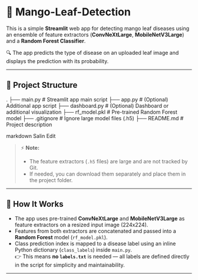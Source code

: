 # 🍃 Mango-Leaf-Detection

This is a simple **Streamlit** web app for detecting mango leaf diseases using an ensemble of feature extractors (**ConvNeXtLarge**, **MobileNetV3Large**) and a **Random Forest Classifier**.

🔍 The app predicts the type of disease on an uploaded leaf image and displays the prediction with its probability.

---

## 📂 **Project Structure**

.
├── main.py # Streamlit app main script
├── app.py # (Optional) Additional app script
├── dashboard.py # (Optional) Dashboard or additional visualization
├── rf_model.pkl # Pre-trained Random Forest model
├── .gitignore # Ignore large model files (.h5)
├── README.md # Project description

markdown
Salin
Edit

> ⚡ **Note:**  
> - The feature extractors (`.h5` files) are large and are not tracked by Git.  
> - If needed, you can download them separately and place them in the project folder.

---

## 🧩 **How It Works**

- The app uses pre-trained **ConvNeXtLarge** and **MobileNetV3Large** as feature extractors on a resized input image (224x224).
- Features from both extractors are concatenated and passed into a **Random Forest** model (`rf_model.pkl`).
- Class prediction index is mapped to a disease label using an inline Python dictionary (`class_labels`) inside `main.py`.  
  👉 This means **no `labels.txt`** is needed — all labels are defined directly in the script for simplicity and maintainability.

---
